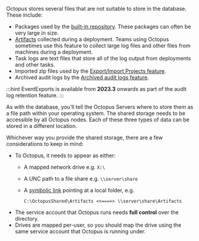 Octopus stores several files that are not suitable to store in the database. These include:

- Packages used by the [built-in repository](/docs/packaging-applications/package-repositories/built-in-repository). These packages can often be very large in size.
- [Artifacts](/docs/projects/deployment-process/artifacts) collected during a deployment. Teams using Octopus sometimes use this feature to collect large log files and other files from machines during a deployment.
- Task logs are text files that store all of the log output from deployments and other tasks.
- Imported zip files used by the [Export/Import Projects feature](/docs/projects/export-import).
- Archived audit logs by the [Archived audit logs feature](/docs/security/users-and-teams/auditing/index.md#archived-audit-events).

:::hint
EventExports is available from **2023.3** onwards as part of the audit log retention feature.
:::

As with the database, you'll tell the Octopus Servers where to store them as a file path within your operating system. The shared storage needs to be accessible by all Octopus nodes. Each of these three types of data can be stored in a different location.

Whichever way you provide the shared storage, there are a few considerations to keep in mind:

- To Octopus, it needs to appear as either:
  - A mapped network drive e.g. `X:\`
  - A UNC path to a file share e.g. `\\server\share`
  - A [symbolic link](https://en.wikipedia.org/wiki/Symbolic_link) pointing at a local folder, e.g. 

    `C:\OctopusShared\Artifacts <<===>> \\server\share\Artifacts` 
- The service account that Octopus runs needs **full control** over the directory.
- Drives are mapped per-user, so you should map the drive using the same service account that Octopus is running under.